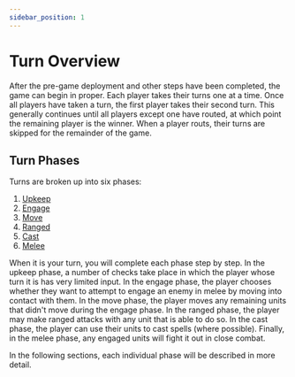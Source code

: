 ```yaml
---
sidebar_position: 1
---
```

# Turn Overview
After the pre-game deployment and other steps have been completed, the game can begin in proper. Each player takes their turns one at a time. Once all players have taken a turn, the first player takes their second turn. This generally continues until all players except one have routed, at which point the remaining player is the winner. When a player routs, their turns are skipped for the remainder of the game.
## Turn Phases

Turns are broken up into six phases:
1. [Upkeep](docs/3.%20Game%20Rules/2.%20Upkeep%20Phase.md)
2. [Engage](docs/3.%20Game%20Rules/3.%20Engage%20Phase.md)
3. [Move](docs/3.%20Game%20Rules/4.%20Move%20Phase.md)
4. [Ranged](docs/3.%20Game%20Rules/6.%20Shoot%20Phase.md)
5. [Cast](docs/3.%20Game%20Rules/5.%20Cast%20Phase.md)
6. [Melee](docs/3.%20Game%20Rules/7.%20Melee%20Phase.md)

When it is your turn, you will complete each phase step by step. In the upkeep phase, a number of checks take place in which the player whose turn it is has very limited input. In the engage phase, the player chooses whether they want to attempt to engage an enemy in melee by moving into contact with them. In the move phase, the player moves any remaining units that didn't move during the engage phase. In the ranged phase, the player may make ranged attacks with any unit that is able to do so. In the cast phase, the player can use their units to cast spells (where possible). Finally, in the melee phase, any engaged units will fight it out in close combat.

In the following sections, each individual phase will be described in more detail.
